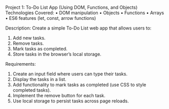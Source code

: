 Project 1: To-Do List App (Using DOM, Functions, and Objects)
Technologies Covered:
• DOM manipulation
• Objects
• Functions
• Arrays
• ES6 features (let, const, arrow functions)

Description:
Create a simple To-Do List web app that allows users to:
1. Add new tasks.
2. Remove tasks.
3. Mark tasks as completed.
4. Store tasks in the browser’s local storage.

Requirements:
1. Create an input field where users can type their tasks.
2. Display the tasks in a list.
3. Add functionality to mark tasks as completed (use CSS to style completed
tasks).
4. Implement the remove button for each task.
5. Use local storage to persist tasks across page reloads.
